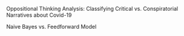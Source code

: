 Oppositional Thinking Analysis: Classifying Critical vs. Conspiratorial Narratives about Covid-19

Naive Bayes vs. Feedforward Model
